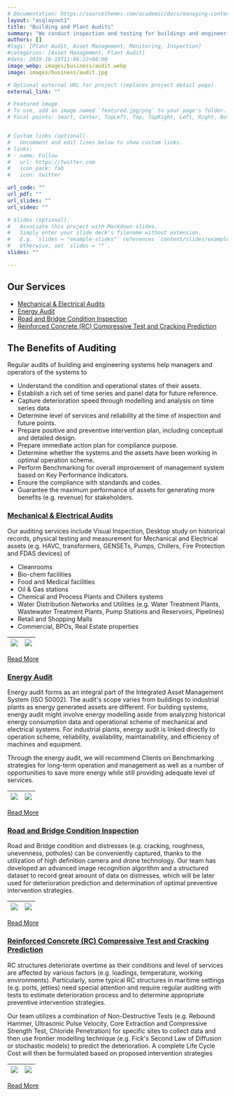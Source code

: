 ```yaml
---
# Documentation: https://sourcethemes.com/academic/docs/managing-content/
layout: "asqlayout1"
title: "Building and Plant Audits"
summary: "We conduct inspection and testing for buildings and engineering systems to capture assets reliability & efficiency and compliance to applied standards"
authors: []
#tags: [Plant Audit, Asset Management, Monitoring, Inspection]
#categories: [Asset Management, Plant Audit]
#date: 2019-10-19T11:08:22+08:00
image_webp: images/business/audit.webp
image: images/business/audit.jpg

# Optional external URL for project (replaces project detail page).
external_link: ""

# Featured image
# To use, add an image named `featured.jpg/png` to your page's folder.
# Focal points: Smart, Center, TopLeft, Top, TopRight, Left, Right, BottomLeft, Bottom, BottomRight.


# Custom links (optional).
#   Uncomment and edit lines below to show custom links.
# links:
# - name: Follow
#   url: https://twitter.com
#   icon_pack: fab
#   icon: twitter

url_code: ""
url_pdf: ""
url_slides: ""
url_video: ""

# Slides (optional).
#   Associate this project with Markdown slides.
#   Simply enter your slide deck's filename without extension.
#   E.g. `slides = "example-slides"` references `content/slides/example-slides.md`.
#   Otherwise, set `slides = ""`.
slides: ""

---
```

## **Our Services**
- [Mechanical & Electrical Audits](/blog/mep)
- [Energy Audit](/blog/energy)
- [Road and Bridge Condition Inspection](/blog/roadbridge)
- [Reinforced Concrete (RC) Compressive Test and Cracking Prediction](/blog/rcstructure)

## **The Benefits of Auditing**

Regular audits of building and engineering systems help managers and operators of the systems to

- Understand the condition and operational states of their assets.
- Establish a rich set of time series and panel data for future reference.
- Capture deterioration speed through modelling and analysis on time series data.
- Determine level of services and reliability at the time of inspection and future points.
- Prepare positive and preventive intervention plan, including conceptual and detailed design.
- Prepare immediate action plan for compliance purpose.
- Determine whether the systems and the assets have been working in optimal operation scheme.
- Perform Benchmarking for overall improvement of management system based on Key Performance Indicators.
- Ensure the compliance with standards and codes.
- Guarantee the maximum performance of assets for generating more benefits (e.g. revenue) for stakeholders.

<!-- Our team is capable of providing auditing services such as -->

### [Mechanical & Electrical Audits](/blog/mep)
Our auditing services include Visual Inspection, Desktop study on historical records, physical testing and measurement for Mechanical and Electrical assets (e.g. HAVC, transformers, GENSETs, Pumps, Chillers, Fire Protection and FDAS devices) of

  - Cleanrooms
  - Bio-chem facilities
  - Food and Medical facilities
  - Oil & Gas stations
  - Chemical and Process Plants and Chillers systems
  - Water Distribution Networks and Utilities (e.g. Water Treatment Plants, Wastewater Treatment Plants, Pump Stations and Reservoirs, Pipelines)
  - Retail and Shopping Malls
  - Commercial, BPOs,  Real Estate properties

<!-- ![](/img/auditing/pump.png?thumbnail) -->

<!-- <img src="/img/auditing/pump.png", alt="Markdown Monster icon", style="float: left; margin-right: 10px;" /> -->


<!-- <img src="/static/img/auditing/pump.png" alt="Kitten"	title="A cute kitten" width="150" height="100" /> -->
<!-- #### HVAC Mechanical Auditing and Design
- Design & analysis of
  - Cleanrooms
  - Bio-chem facilities
  - Food and Medical Industries
  - Oil & Gas
  - Chemical and Process Plants and Chillers systems
  - Water Distribution Networks and Utilities
  - Retail and Shopping Malls
  - Commercial & BPOs
  - Real Estate Development
 -->
<!-- ### [Energy and Electrical Audit](sfd) -->

<!-- ![](/img/auditing/pump.png?thumbnail) -->

 | ![](/images/auditing/ncx_genset2.jpg)|![](/images/auditing/ncx_substation.jpg)
|:---:|:---:|


<!-- | http://videoblocks.com | http://audioblocks.com | http://graphicstock.com | -->

[Read More](/blog/mep)

### [Energy Audit](/business/energy)
Energy audit forms as an integral part of the Integrated Asset Management System (ISO 50002). The audit's scope varies from buildings to industrial plants as energy generated assets are different. For building systems, energy audit might involve energy modelling aside from analyzing historical energy consumption data and operational scheme of mechanical and electrical systems. For industrial plants, energy audit is linked directly to operation scheme, reliability, availability, maintainability, and efficiency of machines and equipment.

Through the energy audit, we will recommend Clients on Benchmarking strategies for long-term operation and management as well as a number of opportunities to save more energy while still providing adequate level of services.

| ![](/images/analysis/ch05_fig_energy_correlation.png)|![](/images/analysis/ch05_fig_energy_analysis.png)
|:---:|:---:|

[Read More](/blog/energy)

### [Road and Bridge Condition Inspection](/blog/roadbridge)
Road and Bridge condition and distresses (e.g. cracking, roughness, unevenness, potholes) can be conveniently captured, thanks to the utilization of high definition camera and drone technology. Our team has developed an advanced image recognition algorithm and a structured dataset to record great amount of data on distresses, which will be later used for deterioration prediction and determination of optimal preventive intervention strategies.

| ![](/images/auditing/roadinspection.png)|![](/images/auditing/bridgeinspection.png)
|:---:|:---:|

[Read More](/blog/roadbridge)

### [Reinforced Concrete (RC) Compressive Test and Cracking Prediction](/blog/rcstructure)
RC structures deteriorate overtime as their conditions and level of services are affected by various factors (e.g. loadings, temperature, working environments). Particularly, some typical RC structures in maritime settings (e.g. ports, jetties) need special attention and require regular auditing with tests to estimate deterioration process and to determine appropriate preventive intervention strategies.

Our team utilizes a combination of Non-Destructive Tests (e.g. Rebound Hammer, Ultrasonic Pulse Velocity, Core Extraction and Compressive Strength Test, Chloride Penetration) for specific sites to collect data and then use frontier modelling technique (e.g. Fick's Second Law of Diffusion or stochastic models) to predict the deterioration. A complete Life Cycle Cost will then be formulated based on proposed intervention strategies

| ![](/images/auditing/jetty.png)|![](/images/auditing/concretecoring.png)
|:---:|:---:|


[Read More](/blog/rcstructure)


<!-- Back to [Services](/service) -->
